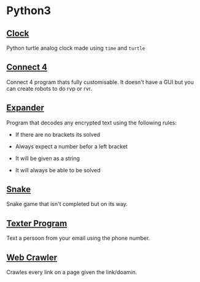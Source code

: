 # Python3

## [Clock](./Clock)
Python turtle analog clock made using ```time``` and ```turtle```

## [Connect 4](./Connect%204)
Connect 4 program thats fully customisable. It doesn't have a GUI but you can create robots to do rvp or rvr.

## [Expander](./Expander)
Program that decodes any encrypted text using the following rules:

 - If there are no brackets its solved

 - Always expect a number befor a left bracket 

 - It will be given as a string

 - It will always be able to be solved

## [Snake](./Snake)
Snake game that isn't completed but on its way.

## [Texter Program](./Texter%20Program)
Text a persoon from your email using the phone number.

## [Web Crawler](./Web%20Crawler)
Crawles every link on a page given the link/doamin.
